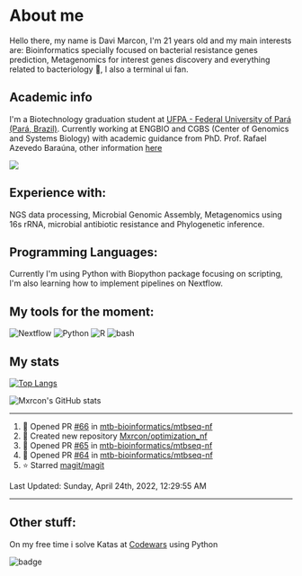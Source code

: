# About me
Hello there, my name is Davi Marcon, I'm 21 years old and my main interests are: Bioinformatics specially focused on bacterial resistance genes prediction, Metagenomics for interest genes discovery and everything related to bacteriology 🔬, I also a terminal ui fan.

## Academic info
I'm a Biotechnology graduation student at [UFPA - Federal University of Pará (Pará, Brazil)](https://ufpa.br).
Currently working at ENGBIO and CGBS (Center of Genomics and Systems Biology) with academic guidance from PhD. Prof. Rafael Azevedo Baraúna, other information [here](./contributions.md)

[![](https://img.shields.io/badge/ORCID-informational?style=flat&logo=ORCID&logoColor=white&color=A6CE39)](https://orcid.org/0000-0003-1014-422X)
## Experience with:
NGS data processing, Microbial Genomic Assembly, Metagenomics using 16s rRNA, microbial antibiotic resistance and
Phylogenetic inference.
## Programming Languages:
Currently I'm using Python with Biopython package focusing on scripting, 
I'm also learning how to implement pipelines on Nextflow.

## My tools for the moment:
![Nextflow](https://api.iconify.design/file-icons:nextflow.svg?color=%2327ae60&width=30&height=30)
![Python](https://api.iconify.design/logos:python.svg?width=30&height=30)
![R](https://api.iconify.design/logos:r-lang.svg?width=30&height=30')
![bash](https://api.iconify.design/logos:bash-icon.svg?width=30&height=30)

## My stats
[![Top Langs](https://github-readme-stats.vercel.app/api/top-langs/?username=mxrcon&layout=compact&hide=tex,css,html,scss,ruby&exclude_repo=dotfiles,mxrcon,website-nos,study_notes&theme=nightowl)](https://github.com/anuraghazra/github-readme-stats)

![Mxrcon's GitHub stats](https://github-readme-stats.vercel.app/api?username=Mxrcon&show_icons=true&theme=nightowl)

---

<!--RECENT_ACTIVITY:start-->
1. 💪 Opened PR [#66](https://github.com/mtb-bioinformatics/mtbseq-nf/pull/66) in [mtb-bioinformatics/mtbseq-nf](https://github.com/mtb-bioinformatics/mtbseq-nf)
2. 📔 Created new repository [Mxrcon/optimization_nf](https://github.com/Mxrcon/optimization_nf)
3. 💪 Opened PR [#65](https://github.com/mtb-bioinformatics/mtbseq-nf/pull/65) in [mtb-bioinformatics/mtbseq-nf](https://github.com/mtb-bioinformatics/mtbseq-nf)
4. 💪 Opened PR [#64](https://github.com/mtb-bioinformatics/mtbseq-nf/pull/64) in [mtb-bioinformatics/mtbseq-nf](https://github.com/mtb-bioinformatics/mtbseq-nf)
5. ⭐ Starred [magit/magit](https://github.com/magit/magit)
<!--RECENT_ACTIVITY:end-->

<!--RECENT_ACTIVITY:last_update-->
Last Updated: Sunday, April 24th, 2022, 12:29:55 AM
<!--RECENT_ACTIVITY:last_update_end-->

---

## Other stuff:
On my free time i solve Katas at [Codewars](https://www.codewars.com/) using Python

![badge](https://www.codewars.com/users/Mxrcon/badges/large)

